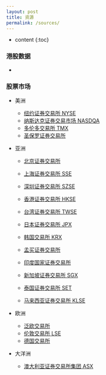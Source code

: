 ```yaml
---
layout: post
title: 资源
permalink: /sources/
---
```


* content
{:toc}


### 港股数据
- 


### 股票市场

- 美洲
	- [纽约证券交易所 NYSE](https://www.nyse.com)
	- [纳斯达克证券交易市场 NASDQA](https://www.nasdaq.com)
	- [多伦多交易所 TMX](https://www.tmx.com/)
	- [圣保罗证券交易所](http://www.bmfbovespa.com.br)

- 亚洲
	- [北京证券交易所 ](http://www.bse.cn)
	- [上海证券交易所 SSE](http://www.sse.com.cn)	
	- [深圳证券交易所 SZSE](http://www.szse.cn)
	- [香港证券交易所 HKSE](https://www.hkex.com.hk)
	- [台湾证券交易所 TWSE](https://www.twse.com.tw)
	- [日本证券交易所 JPX](https://www.jpx.co.jp)
	- [韩国交易所 KRX](http://www.krx.co.kr/)

	- [孟买证券交易所](http://www.bseindia.com)
	- [印度国家证券交易所](http://www.nse-india.com)
	- [新加坡证券交易所 SGX](https://www.sgx.com/)
	- [泰国证券交易所 SET](https://www.set.or.th/)
	- [马来西亚证券交易所 KLSE](https://www.bursamalaysia.com/)

- 欧洲
	- [泛欧交易所](https://www.euronext.com/en)
	- [伦敦交易所 LSE](https://www.londonstockexchange.com/)
	- [德国交易所](https://deutsche-boerse.com/dbg-de/)

- 大洋洲
	- [澳大利亚证券交易所集团 ASX](https://www.nsx.com.au/)



